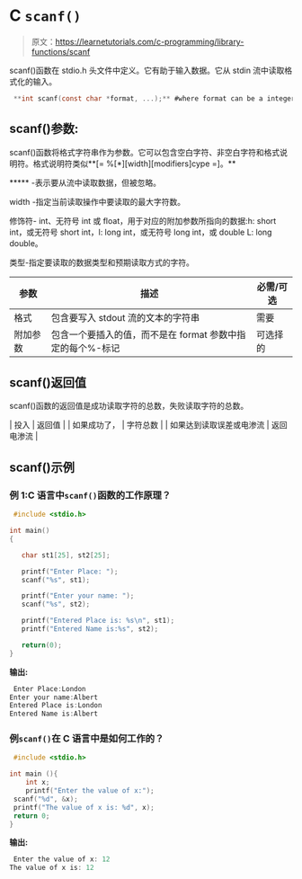 # C `scanf()`

> 原文：<https://learnetutorials.com/c-programming/library-functions/scanf>

scanf()函数在 stdio.h 头文件中定义。它有助于输入数据。它从 stdin 流中读取格式化的输入。

```c
 **int scanf(const char *format, ...);** #where format can be a integer, character, string, float 

```

## scanf()参数:

scanf()函数将格式字符串作为参数。它可以包含空白字符、非空白字符和格式说明符。格式说明符类似**[= %[*][width][modifiers]cype =]。**

***** -表示要从流中读取数据，但被忽略。

width -指定当前读取操作中要读取的最大字符数。

修饰符- int、无符号 int 或 float，用于对应的附加参数所指向的数据:h: short int，或无符号 short int，l: long int，或无符号 long int，或 double L: long double。

类型-指定要读取的数据类型和预期读取方式的字符。

| 参数 | 描述 | 必需/可选 |
| --- | --- | --- |
| 格式 | 包含要写入 stdout 流的文本的字符串 | 需要 |
| 附加参数 | 包含一个要插入的值，而不是在 format 参数中指定的每个%-标记 | 可选择的 |

## scanf()返回值

scanf()函数的返回值是成功读取字符的总数，失败读取字符的总数。

| 投入 | 返回值 |
| 如果成功了， | 字符总数 |
| 如果达到读取误差或电渗流 | 返回电渗流 |

## scanf()示例

### 例 1:C 语言中`scanf()`函数的工作原理？

```c
 #include <stdio.h>

int main()
{

   char st1[25], st2[25];

   printf("Enter Place: ");
   scanf("%s", st1);

   printf("Enter your name: ");
   scanf("%s", st2);

   printf("Entered Place is: %s\n", st1);
   printf("Entered Name is:%s", st2);

   return(0);
} 

```

**输出:**

```c
 Enter Place:London
Enter your name:Albert
Entered Place is:London
Entered Name is:Albert 
```

### 例`scanf()`在 C 语言中是如何工作的？

```c
 #include <stdio.h>

int main (){
    int x; 
    printf("Enter the value of x:");
 scanf("%d", &x); 
 printf("The value of x is: %d", x); 
 return 0; 
} 

```

**输出:**

```c
 Enter the value of x: 12
The value of x is: 12 
```